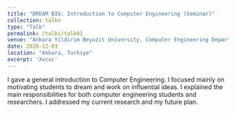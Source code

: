 ```yaml
---
title: "DREAM BIG: Introduction to Computer Engineering (Seminar)"
collection: talks
type: "Talk"
permalink: /talks/talk01
venue: "Ankara Yildirim Beyazit University, Computer Engineering Departement"
date: 2020-12-03
location: "Ankara, Turkiye"
excerpt: 'Xxcxc'
---
```

I gave a general introduction to Computer Engineering. I focused mainly on motivating students to dream and work on influential ideas.
I explained the main responsibilities for both computer engineering students and researchers. I addressed my current research and my
future plan.
